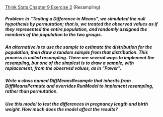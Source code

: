 [Think Stats Chapter 9 Exercise 2](http://greenteapress.com/thinkstats2/html/thinkstats2010.html#toc90) (Resampling)

##### Problem: In "Testing a Difference in Means", we simulated the null hypothesis by permutation; that is, we treated the observed values as if they represented the entire population, and randomly assigned the members of the population to the two groups.
##### An alternative is to use the sample to estimate the distribution for the population, then draw a random sample from that distribution. This process is called resampling.  There are several ways to implement the resampling, but one of the simplest is to draw a sample, with replacement, from the observed values, as in "Power".
##### Write a class named DiffMeansResample that inherits from DiffMeansPermute and overrides RunModel to implement resampling, rather than permutation.
##### Use this model to test the differences in pregnancy length and birth weight.  How much does the model affect the results?
